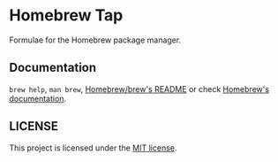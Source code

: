 # Homebrew Tap

Formulae for the Homebrew package manager.

## Documentation

`brew help`, `man brew`, [Homebrew/brew's README](https://github.com/Homebrew/brew#homebrew) or check [Homebrew's documentation](https://github.com/Homebrew/brew/tree/master/docs#readme).

## LICENSE

This project is licensed under the [MIT license](LICENSE).
